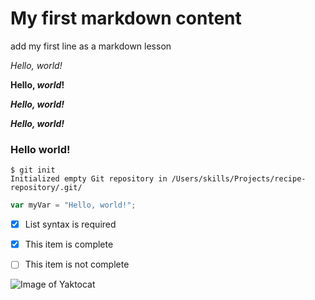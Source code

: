 # My first markdown content #

add my first line as a markdown lesson

*Hello, *world*!*

**Hello, *world*!**

***Hello, world!***

___Hello, world!___

### Hello world!


```
$ git init
Initialized empty Git repository in /Users/skills/Projects/recipe-repository/.git/
```

``` javascript
var myVar = "Hello, world!";
```
- [x] List syntax is required
- [x] This item is complete
- [ ] This item is not complete


![Image of Yaktocat](https://octodex.github.com/images/yaktocat.png)

